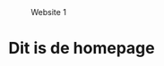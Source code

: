 <properties>
	<page>
		<title>Hybrid SaaS</title>
	</page>
	<menu>
		<position>Website</position>
		<title>Hybrid SaaS </title>
		<sort>1</sort>
	</menu>
</properties>

# Dit is de homepage #